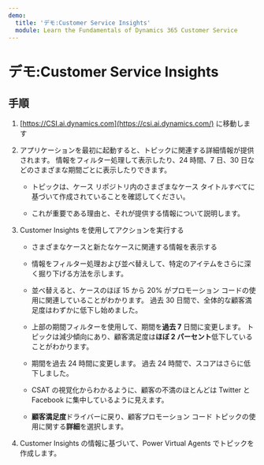 ```yaml
---
demo:
  title: 'デモ:Customer Service Insights'
  module: Learn the Fundamentals of Dynamics 365 Customer Service
---
```


# デモ:Customer Service Insights

## 手順

1. [https://CSI.ai.dynamics.com](https://csi.ai.dynamics.com/) に移動します 

2. アプリケーションを最初に起動すると、トピックに関連する詳細情報が提供されます。 情報をフィルター処理して表示したり、24 時間、7 日、30 日などのさまざまな期間ごとに表示したりできます。 

    - トピックは、ケース リポジトリ内のさまざまなケース タイトルすべてに基づいて作成されていることを確認してください。 

    - これが重要である理由と、それが提供する情報について説明します。 

3. Customer Insights を使用してアクションを実行する

    - さまざまなケースと新たなケースに関連する情報を表示する

    - 情報をフィルター処理および並べ替えして、特定のアイテムをさらに深く掘り下げる方法を示します。 

    - 並べ替えると、ケースのほぼ 15 から 20% がプロモーション コードの使用に関連していることがわかります。 過去 30 日間で、全体的な顧客満足度はわずかに低下し始めました。 

    - 上部の期間フィルターを使用して、期間を**過去 7** 日間に変更します。 トピックは減少傾向にあり、顧客満足度は**ほぼ 2 パーセント**低下していることがわかります。 

    - 期間を過去 24 時間に変更します。 過去 24 時間で、スコアはさらに低下しました。 

    - CSAT の視覚化からわかるように、顧客の不満のほとんどは Twitter と Facebook に集中しているように見えます。 

    - **顧客満足度**ドライバーに戻り、顧客プロモーション コード トピックの使用に関する**詳細**を選択します。 

4. Customer Insights の情報に基づいて、Power Virtual Agents でトピックを作成します。 
